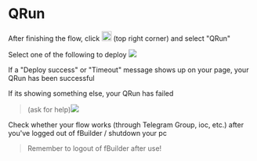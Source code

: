 # QRun

After finishing the flow, click [<img src="https://i.imgur.com/66dK5wO.png" width=20 height=20>](https://run.ypcloud.com) (top right corner) and select "QRun"

Select one of the following to deploy
[<img src="https://i.imgur.com/5zRsBQ9.png">](https://run.ypcloud.com)

If a "Deploy success" or "Timeout" message shows up on your page, your QRun has been successful

If its showing something else, your QRun has failed
> (ask for help)[<img src="https://i.imgur.com/GV3RRGW.png">](https://run.ypcloud.com)

Check whether your flow works (through Telegram Group, ioc, etc.) after you've logged out of fBuilder / shutdown your pc
> Remember to logout of fBuilder after use!
